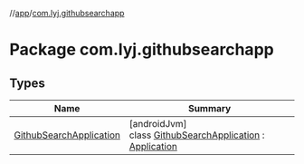 //[app](../../index.md)/[com.lyj.githubsearchapp](index.md)

# Package com.lyj.githubsearchapp

## Types

| Name | Summary |
|---|---|
| [GithubSearchApplication](-github-search-application/index.md) | [androidJvm]<br>class [GithubSearchApplication](-github-search-application/index.md) : [Application](https://developer.android.com/reference/kotlin/android/app/Application.html) |
